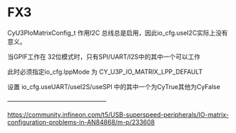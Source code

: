 # FX3

CyU3PIoMatrixConfig_t 作用I2C 总线总是启用，因此io_cfg.useI2C实际上没有意义。

当GPIF工作在 32位模式时，只有SPI/UART/I2S中的其中一个可以工作

此时必须指定io_cfg.lppMode 为 CY_U3P_IO_MATRIX_LPP_DEFAULT

设置 io_cfg.useUART/useI2S/useSPI 中的其中一个为CyTrue其他为CyFalse

————————————————

https://community.infineon.com/t5/USB-superspeed-peripherals/IO-matrix-configuration-problems-in-AN84868/m-p/233608